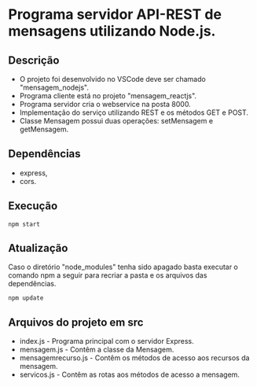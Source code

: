 # Programa servidor API-REST de mensagens utilizando Node.js.

## Descrição

- O projeto foi desenvolvido no VSCode deve ser chamado "mensagem_nodejs".
- Programa cliente está no projeto "mensagem_reactjs".
- Programa servidor cria o webservice na posta 8000.
- Implementação do serviço utilizando REST e os métodos GET e POST.
- Classe Mensagem possui duas operações: setMensagem e getMensagem.

## Dependências

- express,
- cors.

## Execução

   <pre><code>npm start</code></pre>
   
## Atualização

   Caso o diretório "node_modules" tenha sido apagado basta executar o comando npm a seguir para recriar a pasta e os arquivos das dependências.
   <pre><code>npm update</code></pre> 

## Arquivos do projeto em src

- index.js - Programa principal com o servidor Express.
- mensagem.js - Contêm a classe da Mensagem.
- mensagemrecurso.js - Contêm os métodos de acesso aos recursos da mensagem.
- servicos.js - Contêm as rotas aos métodos de acesso a mensagem.